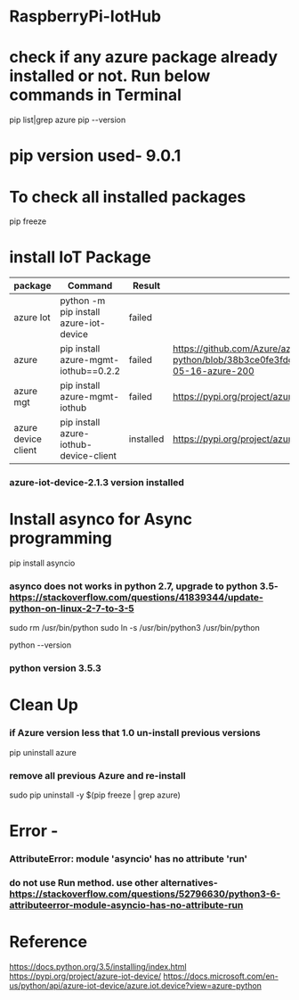 # RaspberryPi-IotHub

# check if any azure package already installed or not. Run below commands in Terminal

pip list|grep azure
pip --version
# pip version used-  9.0.1

# To check all installed packages
pip freeze

# install IoT Package
     
|package| Command | Result|Reference|
|--|--|--|--|
|azure Iot |python -m pip install azure-iot-device |failed ||
| azure| pip install azure-mgmt-iothub==0.2.2 | failed|https://github.com/Azure/azure-sdk-for-python/blob/38b3ce0fe3fdd6dd1e607627c611b8a9c97c2372/ChangeLog.rst#2017-05-16-azure-200|
| azure mgt | pip install azure-mgmt-iothub | failed| https://pypi.org/project/azure-mgmt-iothub/0.2.2/ |
|azure device client| pip install azure-iothub-device-client | installed | https://pypi.org/project/azure-iothub-device-client/|

### azure-iot-device-2.1.3  version installed

# Install asynco for Async programming
pip install asyncio

### asynco does not works in python 2.7, upgrade to python 3.5- https://stackoverflow.com/questions/41839344/update-python-on-linux-2-7-to-3-5
sudo rm /usr/bin/python
sudo ln -s /usr/bin/python3 /usr/bin/python

python --version
### python version 3.5.3

# Clean Up

### if Azure version less that 1.0 un-install previous versions
pip uninstall azure

### remove all previous Azure and re-install
sudo pip uninstall -y $(pip freeze | grep azure)


# Error - 
### AttributeError: module 'asyncio' has no attribute 'run'
### do not use Run method. use other alternatives- https://stackoverflow.com/questions/52796630/python3-6-attributeerror-module-asyncio-has-no-attribute-run

# Reference
https://docs.python.org/3.5/installing/index.html
https://pypi.org/project/azure-iot-device/
https://docs.microsoft.com/en-us/python/api/azure-iot-device/azure.iot.device?view=azure-python

